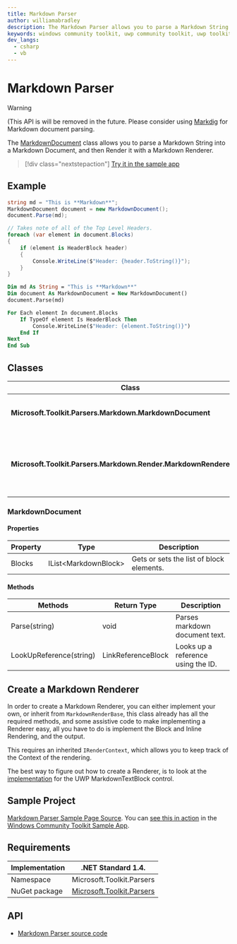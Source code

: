 ```yaml
---
title: Markdown Parser
author: williamabradley
description: The Markdown Parser allows you to parse a Markdown String into a Markdown Document, and then Render it with a Markdown Renderer.
keywords: windows community toolkit, uwp community toolkit, uwp toolkit, microsoft community toolkit, microsoft toolkit, markdown, markdown parsing, parser, markdown rendering
dev_langs:
  - csharp
  - vb
---
```


# Markdown Parser

> [!WARNING]
> (This API is will be removed in the future. Please consider using [Markdig](https://github.com/lunet-io/markdig) for Markdown document parsing. 

The [MarkdownDocument](https://docs.microsoft.com/dotnet/api/microsoft.toolkit.parsers.markdown.markdowndocument) class allows you to parse a Markdown String into a Markdown Document, and then Render it with a Markdown Renderer.

> [!div class="nextstepaction"]
> [Try it in the sample app](uwpct://Helpers?sample=Markdown%20Parser)

## Example

```csharp
string md = "This is **Markdown**";
MarkdownDocument document = new MarkdownDocument();
document.Parse(md);

// Takes note of all of the Top Level Headers.
foreach (var element in document.Blocks)
{
    if (element is HeaderBlock header)
    {
        Console.WriteLine($"Header: {header.ToString()}");
    }
}
```
```vb
Dim md As String = "This is **Markdown**"
Dim document As MarkdownDocument = New MarkdownDocument()
document.Parse(md)

For Each element In document.Blocks
    If TypeOf element Is HeaderBlock Then
        Console.WriteLine($"Header: {element.ToString()}")
    End If
Next
End Sub
```

## Classes

| Class | Purpose |
| --- | --- |
| **Microsoft.Toolkit.Parsers.Markdown.MarkdownDocument** | Represents a Markdown Document. |
| **Microsoft.Toolkit.Parsers.Markdown.Render.MarkdownRendererBase** | A base renderer for Rendering Markdown into Controls. |

### MarkdownDocument

#### Properties

| Property | Type | Description |
| -- | -- | -- |
| Blocks | IList\<MarkdownBlock\> | Gets or sets the list of block elements. |

#### Methods

| Methods | Return Type | Description |
| -- | -- | -- |
| Parse(string) | void | Parses markdown document text. |
| LookUpReference(string) | LinkReferenceBlock | Looks up a reference using the ID. |

## Create a Markdown Renderer

In order to create a Markdown Renderer, you can either implement your own, or inherit from `MarkdownRenderBase`, this class already has all the required methods, and some assistive code to make implementing a Renderer easy, all you have to do is implement the Block and Inline Rendering, and the output.

This requires an inherited `IRenderContext`, which allows you to keep track of the Context of the rendering.

The best way to figure out how to create a Renderer, is to look at the [implementation](https://github.com/Microsoft/WindowsCommunityToolkit//tree/master/Microsoft.Toolkit.Uwp.UI.Controls/MarkdownTextBlock/Render) for the UWP MarkdownTextBlock control.

## Sample Project

[Markdown Parser Sample Page Source](https://github.com/Microsoft/WindowsCommunityToolkit//blob/master/Microsoft.Toolkit.Uwp.SampleApp/SamplePages/MarkdownParser/MarkdownParserPage.xaml.cs). You can [see this in action](uwpct://Helpers?sample=Markdown%20Parser) in the [Windows Community Toolkit Sample App](https://aka.ms/windowstoolkitapp).

## Requirements

| Implementation | .NET Standard 1.4. |
| -- | -- |
| Namespace | Microsoft.Toolkit.Parsers |
| NuGet package | [Microsoft.Toolkit.Parsers](https://www.nuget.org/packages/Microsoft.Toolkit.Parsers/)  |

## API

* [Markdown Parser source code](https://github.com/Microsoft/WindowsCommunityToolkit//tree/master/Microsoft.Toolkit.Parsers/Markdown)
